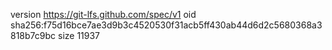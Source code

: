version https://git-lfs.github.com/spec/v1
oid sha256:f75d16bce7ae3d9b3c4520530f31acb5ff430ab44d6d2c5680368a3818b7c9bc
size 11937
